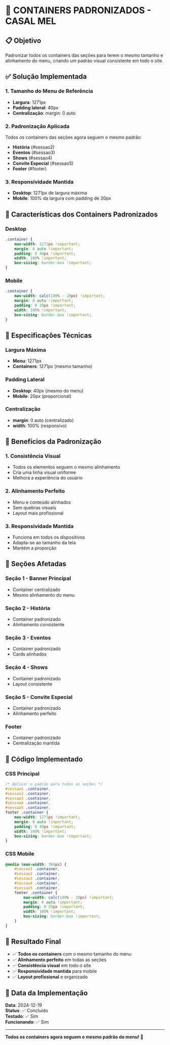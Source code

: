 # 📐 CONTAINERS PADRONIZADOS - CASAL MEL

## 📋 Objetivo

Padronizar todos os containers das seções para terem o mesmo tamanho e alinhamento do menu, criando um padrão visual consistente em todo o site.

## ✅ Solução Implementada

### **1. Tamanho do Menu de Referência**
- **Largura**: 1271px
- **Padding lateral**: 40px
- **Centralização**: margin: 0 auto

### **2. Padronização Aplicada**
Todos os containers das seções agora seguem o mesmo padrão:
- **História** (#sessao2)
- **Eventos** (#sessao3) 
- **Shows** (#sessao4)
- **Convite Especial** (#sessao5)
- **Footer** (#footer)

### **3. Responsividade Mantida**
- **Desktop**: 1271px de largura máxima
- **Mobile**: 100% da largura com padding de 20px

## 🎨 Características dos Containers Padronizados

### **Desktop**
```css
.container {
    max-width: 1271px !important;
    margin: 0 auto !important;
    padding: 0 40px !important;
    width: 100% !important;
    box-sizing: border-box !important;
}
```

### **Mobile**
```css
.container {
    max-width: calc(100% - 20px) !important;
    margin: 0 auto !important;
    padding: 0 20px !important;
    width: 100% !important;
    box-sizing: border-box !important;
}
```

## 📏 Especificações Técnicas

### **Largura Máxima**
- **Menu**: 1271px
- **Containers**: 1271px (mesmo tamanho)

### **Padding Lateral**
- **Desktop**: 40px (mesmo do menu)
- **Mobile**: 20px (proporcional)

### **Centralização**
- **margin**: 0 auto (centralizado)
- **width**: 100% (responsivo)

## 🎯 Benefícios da Padronização

### **1. Consistência Visual**
- Todos os elementos seguem o mesmo alinhamento
- Cria uma linha visual uniforme
- Melhora a experiência do usuário

### **2. Alinhamento Perfeito**
- Menu e conteúdo alinhados
- Sem quebras visuais
- Layout mais profissional

### **3. Responsividade Mantida**
- Funciona em todos os dispositivos
- Adapta-se ao tamanho da tela
- Mantém a proporção

## 📱 Seções Afetadas

### **Seção 1 - Banner Principal**
- Container centralizado
- Mesmo alinhamento do menu

### **Seção 2 - História**
- Container padronizado
- Alinhamento consistente

### **Seção 3 - Eventos**
- Container padronizado
- Cards alinhados

### **Seção 4 - Shows**
- Container padronizado
- Layout consistente

### **Seção 5 - Convite Especial**
- Container padronizado
- Alinhamento perfeito

### **Footer**
- Container padronizado
- Centralização mantida

## 🔧 Código Implementado

### **CSS Principal**
```css
/* Aplicar o padrão para todas as seções */
#sessao1 .container,
#sessao2 .container,
#sessao3 .container,
#sessao4 .container,
#sessao5 .container,
footer .container {
    max-width: 1271px !important;
    margin: 0 auto !important;
    padding: 0 40px !important;
    width: 100% !important;
    box-sizing: border-box !important;
}
```

### **CSS Mobile**
```css
@media (max-width: 768px) {
    #sessao1 .container,
    #sessao2 .container,
    #sessao3 .container,
    #sessao4 .container,
    #sessao5 .container,
    footer .container {
        max-width: calc(100% - 20px) !important;
        margin: 0 auto !important;
        padding: 0 20px !important;
        width: 100% !important;
        box-sizing: border-box !important;
    }
}
```

## 🎉 Resultado Final

- ✅ **Todos os containers** com o mesmo tamanho do menu
- ✅ **Alinhamento perfeito** em todas as seções
- ✅ **Consistência visual** em todo o site
- ✅ **Responsividade mantida** para mobile
- ✅ **Layout profissional** e organizado

## 📅 Data da Implementação

**Data**: 2024-12-19  
**Status**: ✅ Concluído  
**Testado**: ✅ Sim  
**Funcionando**: ✅ Sim  

---

**Todos os containers agora seguem o mesmo padrão do menu!** 🎯
